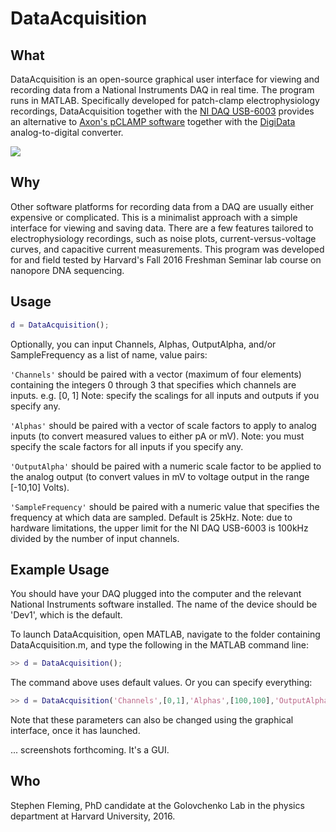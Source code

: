 DataAcquisition
=======

## What

DataAcquisition is an open-source graphical user interface for viewing and recording data from a National Instruments DAQ in real time.  The program runs in MATLAB.  Specifically developed for patch-clamp electrophysiology recordings, DataAcquisition together with the [NI DAQ USB-6003](http://www.ni.com/en-us/support/model.usb-6003.html) provides an alternative to [Axon's pCLAMP software](https://www.moleculardevices.com/systems/axon-conventional-patch-clamp/pclamp-11-software-suite) together with the [DigiData](https://www.moleculardevices.com/systems/conventional-patch-clamp/digidata-1550-digitizer) analog-to-digital converter.

![](http://s7d5.scene7.com/is/image/ni/04231404?$ni-card-md$)


## Why

Other software platforms for recording data from a DAQ are usually either expensive or complicated.  This is a minimalist approach with a simple interface for viewing and saving data.  There are a few features tailored to electrophysiology recordings, such as noise plots, current-versus-voltage curves, and capacitive current measurements.  This program was developed for and field tested by Harvard's Fall 2016 Freshman Seminar lab course on nanopore DNA sequencing.


## Usage

```matlab
d = DataAcquisition();
```

Optionally, you can input Channels, Alphas, OutputAlpha, and/or SampleFrequency as a list of name, value pairs:

```'Channels'``` should be paired with a vector (maximum of four elements) containing the integers 0 through 3 that specifies which channels are inputs. 
	e.g. [0, 1]
	Note: specify the scalings for all inputs and outputs if you specify any.

```'Alphas'``` should be paired with a vector of scale factors to apply to analog inputs (to convert measured values to either pA or mV).
	Note: you must specify the scale factors for all inputs if you specify any.
  
```'OutputAlpha'``` should be paired with a numeric scale factor to be applied to the analog output (to convert values in mV to voltage output in the range [-10,10] Volts).

```'SampleFrequency'``` should be paired with a numeric value that specifies the frequency at which data are sampled.  Default is 25kHz.
  Note: due to hardware limitations, the upper limit for the NI DAQ USB-6003 is 100kHz divided by the number of input channels.


## Example Usage

You should have your DAQ plugged into the computer and the relevant National Instruments software installed.  The name of the device should be 'Dev1', which is the default.

To launch DataAcquisition, open MATLAB, navigate to the folder containing DataAcquisition.m, and type the following in the MATLAB command line:

```matlab
>> d = DataAcquisition();
```

The command above uses default values.  Or you can specify everything:

```matlab
>> d = DataAcquisition('Channels',[0,1],'Alphas',[100,100],'OutputAlpha',10,'SampleFrequency',25000);
```

Note that these parameters can also be changed using the graphical interface, once it has launched.

... screenshots forthcoming.  It's a GUI.


## Who

Stephen Fleming, PhD candidate at the Golovchenko Lab in the physics department at Harvard University, 2016.
